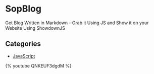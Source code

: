 # SopBlog
Get Blog Written in Markdown - Grab it Using JS and Show it on your Website Using ShowdownJS


## Categories
- [JavaScript](javascript/)

{% youtube QNKEUF3dgdM %}
